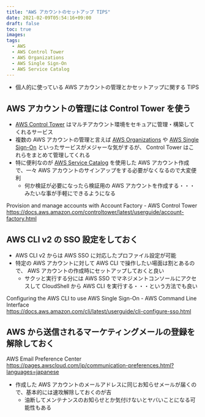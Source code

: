 ```yaml
---
title: "AWS アカウントのセットアップ TIPS"
date: 2021-02-09T05:54:16+09:00
draft: false
toc: true
images:
tags: 
  - AWS
  - AWS Control Tower
  - AWS Organizations
  - AWS Single Sign-On
  - AWS Service Catalog
---
```


- 個人的に使っている AWS アカウントの管理とかセットアップに関する TIPS

<!--more-->

## AWS アカウントの管理には Control Tower を使う

- [AWS Control Tower](https://aws.amazon.com/jp/controltower/) はマルチアカウント環境をセキュアに管理・構築してくれるサービス
- 複数の AWS アカウントの管理と言えば [AWS Organizations](https://aws.amazon.com/jp/organizations/) や [AWS Single Sign-On](https://aws.amazon.com/jp/single-sign-on/) といったサービスがメジャーな気がするが、 Control Tower はこれらをまとめて管理してくれる
- 特に便利なのが [AWS Service Catalog](https://aws.amazon.com/jp/servicecatalog/) を使用した AWS アカウント作成で、一々 AWS アカウントのサインアップをする必要がなくなるので大変便利
  - 何か検証が必要になったら検証用の AWS アカウントを作成する・・・みたいな事が手軽にできるようになる

Provision and manage accounts with Account Factory - AWS Control Tower  
https://docs.aws.amazon.com/controltower/latest/userguide/account-factory.html


## AWS CLI v2 の SSO 設定をしておく

- AWS CLI v2 からは AWS SSO に対応したプロファイル設定が可能
- 特定の AWS アカウントに対して AWS CLI で操作したい場面は割とあるので、 AWS アカウントの作成時にセットアップしておくと良い
  - サクッと実行する分には AWS SSO でマネジメントコンソールにアクセスして CloudShell から AWS CLI を実行する・・・という方法でも良い

Configuring the AWS CLI to use AWS Single Sign-On - AWS Command Line Interface  
https://docs.aws.amazon.com/cli/latest/userguide/cli-configure-sso.html


## AWS から送信されるマーケティングメールの登録を解除しておく

AWS Email Preference Center  
https://pages.awscloud.com/jp/communication-preferences.html?languages=japanese

- 作成した AWS アカウントのメールアドレスに同じお知らせメールが届くので、基本的には速攻解除しておくのが吉
  - 油断してメンテナンスのお知らせとか気付けないとヤバいことになる可能性もある

